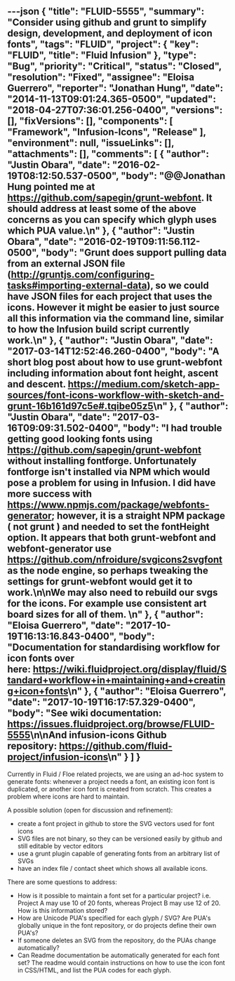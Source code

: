 ---json
{
  "title": "FLUID-5555",
  "summary": "Consider using github and grunt to simplify design, development, and deployment of icon fonts",
  "tags": "FLUID",
  "project": {
    "key": "FLUID",
    "title": "Fluid Infusion"
  },
  "type": "Bug",
  "priority": "Critical",
  "status": "Closed",
  "resolution": "Fixed",
  "assignee": "Eloisa Guerrero",
  "reporter": "Jonathan Hung",
  "date": "2014-11-13T09:01:24.365-0500",
  "updated": "2018-04-27T07:36:01.256-0400",
  "versions": [],
  "fixVersions": [],
  "components": [
    "Framework",
    "Infusion-Icons",
    "Release"
  ],
  "environment": null,
  "issueLinks": [],
  "attachments": [],
  "comments": [
    {
      "author": "Justin Obara",
      "date": "2016-02-19T08:12:50.537-0500",
      "body": "@@Jonathan Hung pointed me at  <https://github.com/sapegin/grunt-webfont>. It should address at least some of the above concerns as you can specify which glyph uses which PUA value.\n"
    },
    {
      "author": "Justin Obara",
      "date": "2016-02-19T09:11:56.112-0500",
      "body": "Grunt does support pulling data from an external JSON file (<http://gruntjs.com/configuring-tasks#importing-external-data>), so we could have JSON files for each project that uses the icons. However it might be easier to just source all this information via the command line, similar to how the Infusion build script currently work.\n"
    },
    {
      "author": "Justin Obara",
      "date": "2017-03-14T12:52:46.260-0400",
      "body": "A short blog post about how to use grunt-webfont including information about font height, ascent and descent. <https://medium.com/sketch-app-sources/font-icons-workflow-with-sketch-and-grunt-16b161d97c5e#.tqibe05z5>\n"
    },
    {
      "author": "Justin Obara",
      "date": "2017-03-16T09:09:31.502-0400",
      "body": "I had trouble getting good looking fonts using <https://github.com/sapegin/grunt-webfont> without installing fontforge. Unfortunately fontforge isn't installed via NPM which would pose a problem for using in Infusion. I did have more success with <https://www.npmjs.com/package/webfonts-generator>; however, it is a straight NPM package ( not grunt ) and needed to set the fontHeight option. It appears that both grunt-webfont and webfont-generator use <https://github.com/nfroidure/svgicons2svgfont> as the node engine, so perhaps tweaking the settings for grunt-webfont would get it to work.\n\nWe may also need to rebuild our svgs for the icons. For example use consistent art board sizes for all of them.&#x20;\n"
    },
    {
      "author": "Eloisa Guerrero",
      "date": "2017-10-19T16:13:16.843-0400",
      "body": "Documentation for standardising workflow for icon fonts over here: <https://wiki.fluidproject.org/display/fluid/Standard+workflow+in+maintaining+and+creating+icon+fonts>\n"
    },
    {
      "author": "Eloisa Guerrero",
      "date": "2017-10-19T16:17:57.329-0400",
      "body": "See wiki documentation: <https://issues.fluidproject.org/browse/FLUID-5555>\n\nAnd infusion-icons Github repository: <https://github.com/fluid-project/infusion-icons>\n"
    }
  ]
}
---
Currently in Fluid / Floe related projects, we are using an ad-hoc system to generate fonts: whenever a project needs a font, an existing icon font is duplicated, or another icon font is created from scratch. This creates a problem where icons are hard to maintain.

A possible solution (open for discussion and refinement):

* create a font project in github to store the SVG vectors used for font icons
* SVG files are not binary, so they can be versioned easily by github and still editable by vector editors
* use a grunt plugin capable of generating fonts from an arbitrary list of SVGs
* have an index file / contact sheet which shows all available icons.

There are some questions to address:

* How is it possible to maintain a font set for a particular project? i.e. Project A may use 10 of 20 fonts, whereas Project B may use 12 of 20. How is this information stored?
* How are Unicode PUA's specified for each glyph / SVG? Are PUA's globally unique in the font repository, or do projects define their own PUA's?&#x20;
* If someone deletes an SVG from the repository, do the PUAs change automatically?
* Can Readme documentation be automatically generated for each font set? The readme would contain instructions on how to use the icon font in CSS/HTML, and list the PUA codes for each glyph.

        